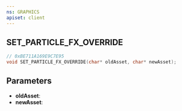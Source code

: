 ```yaml
---
ns: GRAPHICS
apiset: client
---
```

## SET_PARTICLE_FX_OVERRIDE

```c
// 0xBE711A169E9C7E95
void SET_PARTICLE_FX_OVERRIDE(char* oldAsset, char* newAsset);
```


## Parameters
* **oldAsset**:
* **newAsset**: